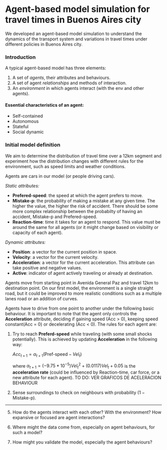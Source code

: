 # Agent-based model simulation for travel times in Buenos Aires city
We developed an agent-based model simulation to understand the dynamics of the transport system and variations in travel times  under different policies in Buenos Aires city.

### Introduction

A typical agent-based model has three elements:

1. A set of *agents*, their attributes and behaviours.
2. A set of agent *relationships* and methods of interaction.
3. An *environment* in which agents interact (with the env and other agents).

#### Essential characteristics of an agent:
- Self-contained
- Autonomous
- Stateful
- Social dynamic

### Initial model definition
 We aim to determine the distribution of travel time over a 12km segment and experiment how the distribution changes with different rules for the environment, such as speed limits and weather conditions.
 
Agents are cars in our model (or people driving cars).   
  
*Static attributes:*
- **Prefered-speed**: the speed at which the agent prefers to move.
- **Mistake-p**: the probability of making a mistake at any given time. The higher the value, the higher the risk of accident. There should be some more complex relationship between the probabilty of having an accident, Mistake-p and Prefered-speed. 
- **Reaction-time**: time it takes for an agent to respond. This value must be around the same for all agents (or it might change based on visibility or capacity of each agent).  

*Dynamic attributes:* 
- **Position**: a vector for the current position in space.
- **Velocity**: a vector for the current velocity.
- **Acceleration**: a vector for the current acceleration. This attribute can take positive and negative values.
- **Active**: indicator of agent actively traveling or already at destination.   

Agents move from starting point in Avenida General Paz and travel 12km to destination point. On our first model, the environment is a single straight road, but it could be improved to more realistic conditions such as a multiple lanes road or an addition of curves.

Agents have to drive from one point to another under the following basic behaviour. It is important to note that the agent only controls the **Acceleration** attribute, deciding if gaining speed (Acc > 0), keeping speed constant(Acc = 0) or decelerating (Acc < 0). The rules for each agent are:
1. Try to reach **Preferd-speed** while traveling (with some small shocks potentially). This is achieved by updating **Acceleration** in the following way:    

    $Acc_{t+1} = \alpha_{t+1}(\text{Pref-speed} - Vel_{t})$  
 
    where $\alpha_{t+1} = (-9.75*10^{-5})Vel_t^2 + (0.0117)Vel_t + 0.05$ is the **acceleration rate** (could be influenced by Reaction-time, car force, or a new attribute for each agent). TO DO: VER GRAFICOS DE ACELERACION BEHAVIOUR

2. Sense surroundings to check on neighbours with probability $(1- \text{Mistake-p})$. 

---
5. How do the agents interact with each other? With the
environment? How expansive or focused are agent
interactions?

6. Where might the data come from, especially on agent
behaviours, for such a model?

7. How might you validate the model, especially the agent
behaviours?